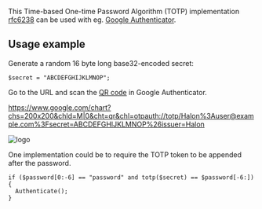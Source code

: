 This Time-based One-time Password Algorithm (TOTP) implementation [rfc6238](https://tools.ietf.org/html/rfc6238) can be used with eg. [Google Authenticator](https://en.wikipedia.org/wiki/Google_Authenticator).

Usage example
-------------

Generate a random 16 byte long base32-encoded secret:

```
$secret = "ABCDEFGHIJKLMNOP";
```

Go to the URL and scan the [QR code](https://github.com/google/google-authenticator/wiki/Key-Uri-Format) in Google Authenticator.

https://www.google.com/chart?chs=200x200&chld=M|0&cht=qr&chl=otpauth://totp/Halon%3Auser@example.com%3Fsecret=ABCDEFGHIJKLMNOP%26issuer=Halon

![logo](https://www.google.com/chart?chs=200x200&chld=M|0&cht=qr&chl=otpauth://totp/Halon%3Auser@example.com%3Fsecret=ABCDEFGHIJKLMNOP%26issuer=Halon)

One implementation could be to require the TOTP token to be appended after the password.

```
if ($password[0:-6] == "password" and totp($secret) == $password[-6:])
{
  Authenticate();
}
```
